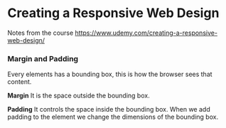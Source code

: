 # Creating a Responsive Web Design
Notes from the course https://www.udemy.com/creating-a-responsive-web-design/

### Margin and Padding
Every elements has a bounding box, this is how the browser sees that content.

**Margin**
It is the space outside the bounding box.

**Padding**
It controls the space inside the bounding box. When we add padding to the element we change the dimensions of the bounding box.
